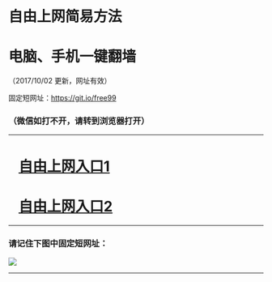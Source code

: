 ﻿# 自由上网简易方法

# 电脑、手机一键翻墙

（2017/10/02 更新，网址有效）

固定短网址：https://git.io/free99

### （微信如打不开，请转到浏览器打开）


***





# &nbsp;&nbsp; <a href="http://ft1899416870.fwtz-zhenx1001.xyz/fwqtz01.html?t=100200127444 " target="_blank">自由上网入口1</a>
# &nbsp;&nbsp; <a href="http://ft1290511577.fw-tzzhen1002.xyz/fwqtz02.html?t=100200113766 " target="_blank">自由上网入口2</a>
***

### 请记住下图中固定短网址：

<img src="https://s3-us-west-2.amazonaws.com/fwq-1001/yjfq-20170905okok.png" /> 


***

